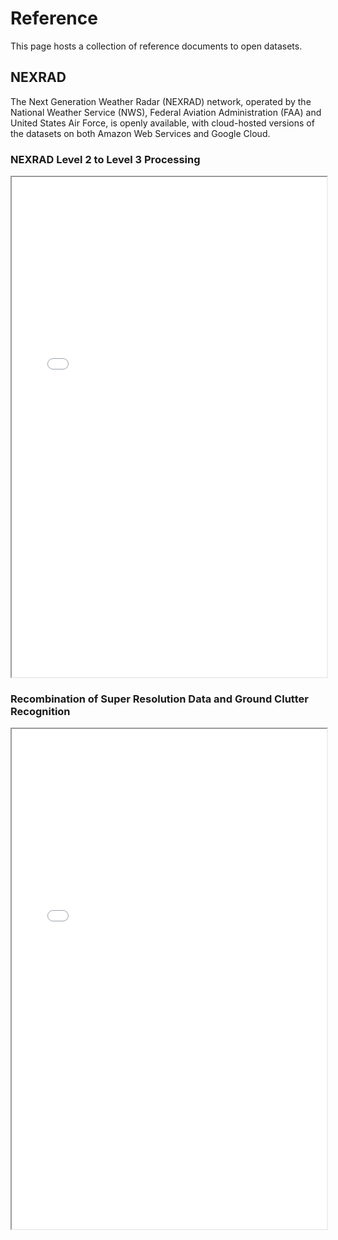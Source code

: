 # Reference

This page hosts a collection of reference documents to open datasets.

## NEXRAD
The Next Generation Weather Radar (NEXRAD) network, operated by the National Weather Service (NWS), Federal Aviation Administration (FAA) and United States Air Force, is openly available, with cloud-hosted versions of the datasets on both Amazon Web Services and Google Cloud.


### NEXRAD Level 2 to Level 3 Processing


<iframe width="100%" height="800" src="../reference/nexrad/PreprocessorAEL-V3Final10152009.pdf"></iframe>


### Recombination of Super Resolution Data and Ground Clutter Recognition


<iframe width="100%" height="800" src="../reference/nexrad/Super_Res_recomb_dp.pdf"></iframe>
